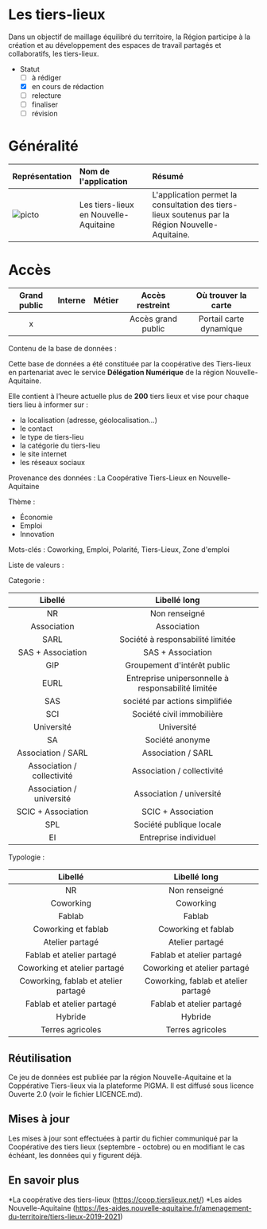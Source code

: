 Les tiers-lieux
====

Dans un objectif de maillage équilibré du territoire, la Région participe à la création et au développement des espaces de travail partagés et collaboratifs, les tiers-lieux.


* Statut
  - [ ] à rédiger
  - [x] en cours de rédaction
  - [ ] relecture
  - [ ] finaliser
  - [ ] révision

# Généralité

|Représentation| Nom de l'application |Résumé|
|:---|:---|:---|
|![picto](/doc/img/tierslieu_bleu.png)| Les tiers-lieux en Nouvelle-Aquitaine| L'application permet la consultation des tiers-lieux soutenus par la Région Nouvelle-Aquitaine.|


# Accès

| Grand public | Interne | Métier | Accès restreint |  Où trouver la carte |
|:--:|:--:|:--:|:--:| :--:|
| x| |  | Accès grand public | Portail carte dynamique |

  
Contenu de la base de données :

Cette base de données a été constituée par la coopérative des Tiers-lieux en partenariat avec le service **Délégation Numérique** de la région Nouvelle-Aquitaine.

Elle contient à l’heure actuelle plus de **200** tiers lieux et vise pour chaque tiers lieu à informer sur :
* la localisation (adresse, géolocalisation…)
* le contact
* le type de tiers-lieu
* la catégorie du tiers-lieu
* le site internet
* les réseaux sociaux


Provenance des données :
La Coopérative Tiers-Lieux en Nouvelle-Aquitaine

Thème :
* Économie
* Emploi
* Innovation

Mots-clés :
Coworking, Emploi, Polarité, Tiers-Lieux, Zone d'emploi

 
 

Liste de valeurs :

Categorie :

| Libellé | Libellé long |
| :--: | :--: |
| NR | Non renseigné |
| Association | Association |
| SARL | Société à responsabilité limitée |
| SAS + Association | SAS + Association |
| GIP | Groupement d'intérêt public |
| EURL | Entreprise unipersonnelle à responsabilité limitée |
| SAS | société par actions simplifiée |
| SCI | Société civil immobilière |
| Université | Université |
| SA | Société anonyme |
| Association / SARL | Association / SARL |
| Association / collectivité | Association / collectivité |
| Association / université | Association / université |
| SCIC + Association | SCIC + Association |
| SPL | Société publique locale |
| EI | Entreprise individuel |


Typologie :

| Libellé | Libellé long |
| :--: | :--: |
| NR | Non renseigné |
| Coworking | Coworking |
| Fablab | Fablab |
| Coworking et fablab | Coworking et fablab |
| Atelier partagé | Atelier partagé |
| Fablab et atelier partagé | Fablab et atelier partagé |
| Coworking et atelier partagé | Coworking et atelier partagé |
| Coworking, fablab et atelier partagé | Coworking, fablab et atelier partagé |
| Fablab et atelier partagé | Fablab et atelier partagé |
| Hybride | Hybride |
| Terres agricoles |Terres agricoles |


## Réutilisation
Ce jeu de données est publiée par la région Nouvelle-Aquitaine et la Coppérative Tiers-lieux via la plateforme PIGMA. Il est diffusé sous licence Ouverte 2.0 (voir le fichier LICENCE.md).


## Mises à jour
Les mises à jour sont effectuées à partir du fichier communiqué par la Coopérative des tiers lieux (septembre - octobre) ou en modifiant le cas échéant, les données qui y figurent déjà.

## En savoir plus
*La coopérative des tiers-lieux (https://coop.tierslieux.net/)
*Les aides Nouvelle-Aquitaine (https://les-aides.nouvelle-aquitaine.fr/amenagement-du-territoire/tiers-lieux-2019-2021)
